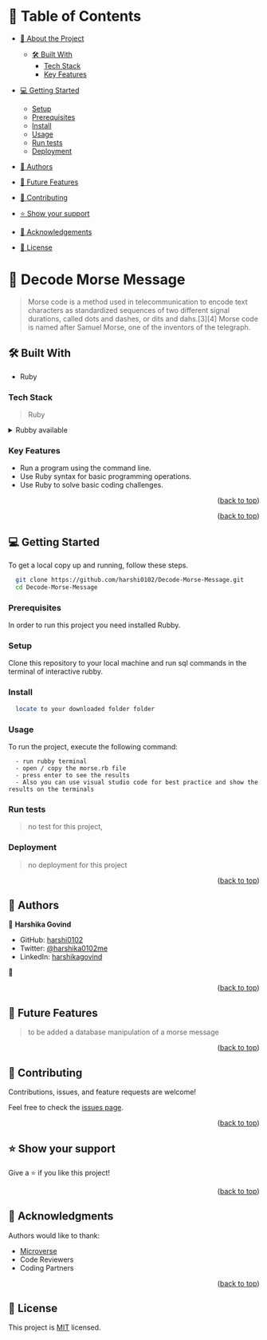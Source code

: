 
<a name="readme-top"></a>

<!--
HOW TO USE:
This is an example of how you may give instructions on setting up your project locally.

Modify this file to match your project and remove sections that don't apply.

REQUIRED SECTIONS:
- Table of Contents
- About the Project
  - Built With
  - Live Demo
- Getting Started
- Authors
- Future Features
- Contributing
- Show your support
- Acknowledgements
- License

After you're finished please remove all the comments and instructions!
-->


<!-- TABLE OF CONTENTS -->

# 📗 Table of Contents

- [📖 About the Project](#about-project)
  - [🛠 Built With](#built-with)
    - [Tech Stack](#tech-stack)
    - [Key Features](#key-features)
- [💻 Getting Started](#getting-started)
  - [Setup](#setup)
  - [Prerequisites](#prerequisites)
  - [Install](#install)
  - [Usage](#usage)
  - [Run tests](#run-tests)
  - [Deployment](#triangular_flag_on_post-deployment)
- [👥 Authors](#authors)
- [🔭 Future Features](#future-features)
- [🤝 Contributing](#contributing)
- [⭐️ Show your support](#support)
- [🙏 Acknowledgements](#acknowledgements)



- [📝 License](#license)

<!-- PROJECT DESCRIPTION -->


# 📖 Decode Morse Message <a name="about-project"></a>

> Morse code is a method used in telecommunication to encode text characters as standardized sequences of two different signal durations, called dots and dashes, or dits and dahs.[3][4] Morse code is named after Samuel Morse, one of the inventors of the telegraph.


## 🛠 Built With <a name="built-with"></a>

- Ruby 

### Tech Stack <a name="tech-stack"></a>

> Ruby

<details>
<summary>Rubby available</summary>
  <ul>
    <li><a href="https://rubyinstaller.org/downloads/">PostgreSQL</a></li>
  </ul>
</details>


<!-- Features -->

### Key Features <a name="key-features"></a>


- Run a program using the command line.
- Use Ruby syntax for basic programming operations.
- Use Ruby to solve basic coding challenges.

<p align="right">(<a href="#readme-top">back to top</a>)</p>

<p align="right">(<a href="#readme-top">back to top</a>)</p>

<!-- GETTING STARTED -->

## 💻 Getting Started <a name="getting-started"></a>

To get a local copy up and running, follow these steps.

```sh
  git clone https://github.com/harshi0102/Decode-Morse-Message.git
  cd Decode-Morse-Message
```

### Prerequisites

In order to run this project you need installed Rubby.

### Setup

Clone this repository to your local machine and run sql commands in the terminal of interactive rubby.

### Install

```sh
  locate to your downloaded folder folder
```

### Usage

To run the project, execute the following command:

```
  - run rubby terminal
  - open / copy the morse.rb file
  - press enter to see the results
  - Also you can use visual studio code for best practice and show the results on the terminals

```

### Run tests

> no test for this project,

### Deployment

> no deployment for this project


<p align="right">(<a href="#readme-top">back to top</a>)</p>

<!-- AUTHORS -->

## 👥 Authors <a name="authors"></a>

👤 **Harshika Govind**

- GitHub: [harshi0102](https://github.com/harshi0102)
- Twitter: [@harshika0102me](https://twitter.com/harshika0102me)
- LinkedIn: [harshikagovind](https://www.linkedin.com/in/harshikagovind/)

👤 

<p align="right">(<a href="#readme-top">back to top</a>)</p>


<!-- FUTURE FEATURES -->

## 🔭 Future Features <a name="future-features"></a>

> to be added a database manipulation of a morse message

<p align="right">(<a href="#readme-top">back to top</a>)</p>

<!-- CONTRIBUTING -->

## 🤝 Contributing <a name="contributing"></a>


Contributions, issues, and feature requests are welcome!

Feel free to check the [issues page](https://github.com/harshi0102/Decode-Morse-Message/issues).


<p align="right">(<a href="#readme-top">back to top</a>)</p>

<!-- SUPPORT -->

## ⭐️ Show your support <a name="support"></a>

Give a ⭐️ if you like this project!

<p align="right">(<a href="#readme-top">back to top</a>)</p>

<!-- ACKNOWLEDGEMENTS -->

## 🙏 Acknowledgments <a name="acknowledgements"></a>


Authors would like to thank:
- [Microverse](https://www.microverse.org/)
- Code Reviewers
- Coding Partners


<p align="right">(<a href="#readme-top">back to top</a>)</p>

<!-- LICENSE -->

## 📝 License <a name="license"></a>


This project is [MIT](./LICENSE) licensed.
